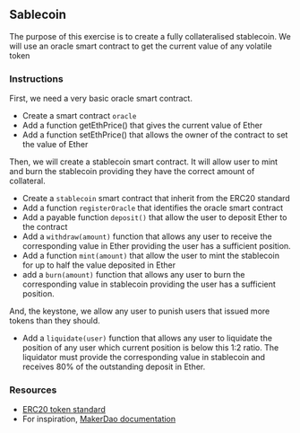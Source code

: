 ## Sablecoin

The purpose of this exercise is to create a fully collateralised stablecoin. We will use an oracle smart contract to get the current value of any volatile token

### Instructions
First, we need a very basic oracle smart contract.
- Create a smart contract `oracle`
- Add a function getEthPrice() that gives the current value of Ether
- Add a function setEthPrice() that allows the owner of the contract to set the value of Ether

Then, we will create a stablecoin smart contract. It will allow user to mint and burn the stablecoin providing they have the correct amount of collateral.
- Create a `stablecoin` smart contract that inherit from the ERC20 standard
- Add a function `registerOracle` that identifies the oracle smart contract
- Add a payable function `deposit()` that allow the user to deposit Ether to the contract
- Add a `withdraw(amount)` function that allows any user to receive the corresponding value in Ether providing the user has a sufficient position.
- Add a function `mint(amount)` that allow the user to mint the stablecoin for up to half the value deposited in Ether
- add a `burn(amount)` function that allows any user to burn the corresponding value in stablecoin providing the user has a sufficient position.

And, the keystone, we allow any user to punish users that issued more tokens than they should.
- Add a `liquidate(user)` function that allows any user to liquidate the position of any user which current position is below this 1:2 ratio. The liquidator must provide the corresponding value in stablecoin and receives 80% of the outstanding deposit in Ether.


### Resources
- [ERC20 token standard](https://ethereum.org/en/developers/docs/standards/tokens/erc-20/)
- For inspiration, [MakerDao documentation](https://docs.makerdao.com/)